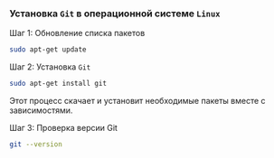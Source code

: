 ### Установка `Git` в операционной системе `Linux`

Шаг 1: Обновление списка пакетов

```bash
sudo apt-get update
```

Шаг 2: Установка `Git`

```bash
sudo apt-get install git
```

Этот процесс скачает и установит необходимые пакеты вместе с зависимостями.

Шаг 3: Проверка версии Git

```bash
git --version
```